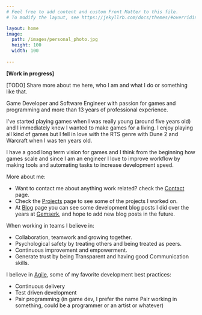 ```yaml
---
# Feel free to add content and custom Front Matter to this file.
# To modify the layout, see https://jekyllrb.com/docs/themes/#overriding-theme-defaults

layout: home
image:
  path: /images/personal_photo.jpg
  height: 100
  width: 100
  
---
```


**[Work in progress]**

<!-- The idea here is to show who am I and what I stand for in terms of game development and engineering and what are my main skills -->

[TODO] Share more about me here, who I am and what I do or something like that.

Game Developer and Software Engineer with passion for games and programming and more than 13 years of professional experience.

I've started playing games when I was really young (around five years old) and I immediately knew I wanted to make games for a living. I enjoy playing all kind of games but I fell in love with the RTS genre with Dune 2 and Warcraft when I was ten years old.  

I have a good long term vision for games and I think from the beginning how games scale and since I am an engineer I love to improve workflow by making tools and automating tasks to increase development speed.

More about me:

* Want to contact me about anything work related? check the [Contact](/contact) page.
* Check the [Projects](/projects) page to see some of the projects I worked on. 
* At [Blog](/blog) page you can see some development blog posts I did over the years at [Gemserk](https://blog.gemserk.com), and hope to add new blog posts in the future.

<!-- * And at the [Work](/work) page I will share specific things I did while working at different projects. -->

When working in teams I believe in:

* Collaboration, teamwork and growing together.
* Psychological safety by treating others and being treated as peers.
* Continuous improvement and empowerment.
* Generate trust by being Transparent and having good Communication skills.

<!-- 
My skills

* Focus
* Analytic
* Hard work
-->

I believe in [Agile](http://agilemanifesto.org/), some of my favorite development best practices:

* Continuous delivery
* Test driven development
* Pair programming (in game dev, I prefer the name Pair working in something, could be a programmer or an artist or whatever)

<a rel="me" href="https://mastodon.gamedev.place/@arielsan"></a>